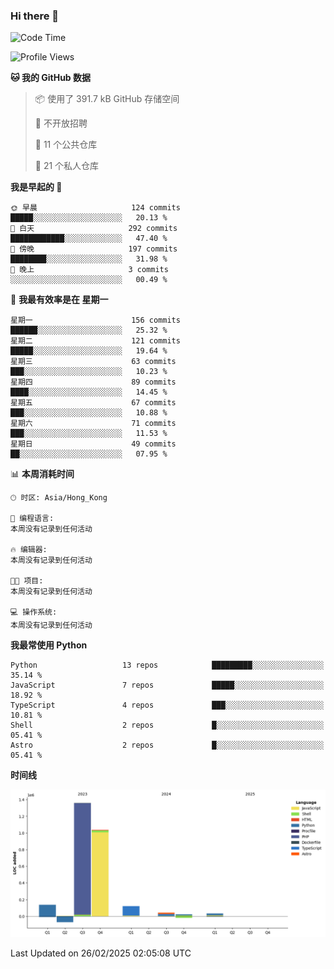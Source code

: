### Hi there 👋

<!--
**Mrzqd/Mrzqd** is a ✨ _special_ ✨ repository because its `README.md` (this file) appears on your GitHub profile.

Here are some ideas to get you started:

- 🔭 I’m currently working on ...
- 🌱 I’m currently learning ...
- 👯 I’m looking to collaborate on ...
- 🤔 I’m looking for help with ...
- 💬 Ask me about ...
- 📫 How to reach me: ...
- 😄 Pronouns: ...
- ⚡ Fun fact: ...
-->
<!--START_SECTION:waka-->
![Code Time](http://img.shields.io/badge/Code%20Time-260%20hrs%2011%20mins-blue)

![Profile Views](http://img.shields.io/badge/%E4%B8%AA%E4%BA%BA%E8%B5%84%E6%96%99%E8%A7%82%E7%9C%8B%E6%AC%A1%E6%95%B0-1-blue)

**🐱 我的 GitHub 数据** 

> 📦  使用了 391.7 kB GitHub 存储空间 
 > 
> 🚫 不开放招聘
 > 
> 📜 11 个公共仓库 
 > 
> 🔑 21 个私人仓库 
 > 
**我是早起的 🐤** 

```text
🌞 早晨                     124 commits         █████░░░░░░░░░░░░░░░░░░░░   20.13 % 
🌆 白天                     292 commits         ████████████░░░░░░░░░░░░░   47.40 % 
🌃 傍晚                     197 commits         ████████░░░░░░░░░░░░░░░░░   31.98 % 
🌙 晚上                     3 commits           ░░░░░░░░░░░░░░░░░░░░░░░░░   00.49 % 
```
📅 **我最有效率是在 星期一** 

```text
星期一                      156 commits         ██████░░░░░░░░░░░░░░░░░░░   25.32 % 
星期二                      121 commits         █████░░░░░░░░░░░░░░░░░░░░   19.64 % 
星期三                      63 commits          ███░░░░░░░░░░░░░░░░░░░░░░   10.23 % 
星期四                      89 commits          ████░░░░░░░░░░░░░░░░░░░░░   14.45 % 
星期五                      67 commits          ███░░░░░░░░░░░░░░░░░░░░░░   10.88 % 
星期六                      71 commits          ███░░░░░░░░░░░░░░░░░░░░░░   11.53 % 
星期日                      49 commits          ██░░░░░░░░░░░░░░░░░░░░░░░   07.95 % 
```


📊 **本周消耗时间** 

```text
🕑︎ 时区: Asia/Hong_Kong

💬 编程语言: 
本周没有记录到任何活动

🔥 编辑器: 
本周没有记录到任何活动

🐱‍💻 项目: 
本周没有记录到任何活动

💻 操作系统: 
本周没有记录到任何活动
```

**我最常使用 Python** 

```text
Python                   13 repos            █████████░░░░░░░░░░░░░░░░   35.14 % 
JavaScript               7 repos             █████░░░░░░░░░░░░░░░░░░░░   18.92 % 
TypeScript               4 repos             ███░░░░░░░░░░░░░░░░░░░░░░   10.81 % 
Shell                    2 repos             █░░░░░░░░░░░░░░░░░░░░░░░░   05.41 % 
Astro                    2 repos             █░░░░░░░░░░░░░░░░░░░░░░░░   05.41 % 
```



**时间线**

![Lines of Code chart](https://raw.githubusercontent.com/Mrzqd/Mrzqd/main/assets/bar_graph.png)


 Last Updated on 26/02/2025 02:05:08 UTC
<!--END_SECTION:waka-->
